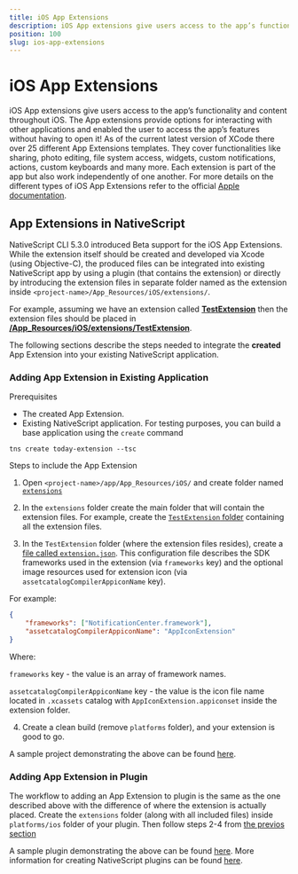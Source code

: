 ```yaml
---
title: iOS App Extensions
description: iOS App extensions give users access to the app’s functionality and content throughout iOS. The App extensions provide options for interacting with other applications and enabled the user to access the app’s features without having to open it!
position: 100
slug: ios-app-extensions
---
```


# iOS App Extensions

iOS App extensions give users access to the app’s functionality and content throughout iOS. The App extensions provide options for interacting with other applications and enabled the user to access the app’s features without having to open it! As of the current latest version of XCode there over 25 different App Extensions templates. They cover functionalities like sharing, photo editing, file system access, widgets, custom notifications, actions, custom keyboards and many more. Each extension is part of the app but also work independently of one another. For more details on the different types of iOS App Extensions refer to the official [Apple documentation](https://developer.apple.com/app-extensions/).

## App Extensions in NativeScript

NativeScript CLI 5.3.0 introduced Beta support for the iOS App Extensions. While the extension itself should be created and developed via Xcode (using Objective-C), the produced files can be integrated into existing NativeScript app by using a plugin (that contains the extension) or directly by introducing the extension files in separate folder named as the extension inside `<project-name>/App_Resources/iOS/extensions/`.  

For example, assuming we have an extension called [**TestExtension**](https://github.com/NativeScript/nativescript-today-extension-app/blob/master/app/App_Resources/iOS/extensions/TestExtension/Info.plist#L8) then the extension files should be placed in [**<project-name>/App_Resources/iOS/extensions/TestExtension**](https://github.com/NativeScript/nativescript-today-extension-app/tree/master/app/App_Resources/iOS/extensions/TestExtension).

The following sections describe the steps needed to integrate the **created** App Extension into your existing NativeScript application.

### Adding App Extension in Existing Application

Prerequisites

- The created App Extension.
- Existing NativeScript application. For testing purposes, you can build a base application using the `create` command

```
tns create today-extension --tsc
```

Steps to include the App Extension

 1. Open `<project-name>/app/App_Resources/iOS/` and create folder named [`extensions`](https://github.com/NativeScript/nativescript-today-extension-app/tree/master/app/App_Resources/iOS/extensions)

 2. In the `extensions` folder create the main folder that will contain the extension files. For example, create the [`TestExtension` folder](https://github.com/NativeScript/nativescript-today-extension-app/tree/master/app/App_Resources/iOS/extensions/TestExtension) containing all the extension files.

 3. In the `TestExtension` folder (where the extension files resides), create a [file called `extension.json`](https://github.com/NativeScript/nativescript-today-extension-app/blob/master/app/App_Resources/iOS/extensions/TestExtension/extension.json). This configuration file describes the SDK frameworks used in the extension (via `frameworks` key) and the optional image resources used for extension icon (via `assetcatalogCompilerAppiconName` key).
 
 For example:
```JSON
{
    "frameworks": ["NotificationCenter.framework"],
    "assetcatalogCompilerAppiconName": "AppIconExtension"
}
```

Where:

 `frameworks` key - the value is an array of framework names.

 `assetcatalogCompilerAppiconName` key - the value is the icon file name located in `.xcassets` catalog with `AppIconExtension.appiconset` inside the extension folder. 

4. Create a clean build (remove `platforms` folder), and your extension is good to go.

A sample project demonstrating the above can be found [here](https://github.com/NativeScript/nativescript-today-extension-app).

### Adding App Extension in Plugin

The workflow to adding an App Extension to plugin is the same as the one described above with the difference of where the extension is actually placed. Create the `extensions` folder (along with all included files) inside `platforms/ios` folder of your plugin. Then follow steps 2-4 from [the previos section](#adding-app-extension-in-existing-application)

A sample plugin demonstrating the above can be found [here](https://github.com/NativeScript/nativescript-today-extension-plugin). More information for creating NativeScript plugins can be found [here](../plugins/building-plugins.md).